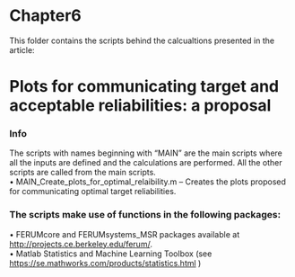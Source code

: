 # Chapter6
This folder contains the scripts behind the calcualtions presented in the article:
# Plots for communicating target and acceptable reliabilities: a proposal  
 
### Info
The scripts with names beginning with “MAIN” are the main scripts where all the inputs are defined and the calculations are performed. All the other scripts are called from the main scripts.  
•	MAIN_Create_plots_for_optimal_relaibility.m – Creates the plots proposed for communicating optimal target reliabilities.  

### The scripts make use of functions in the following packages:  
•	FERUMcore and FERUMsystems_MSR packages available at http://projects.ce.berkeley.edu/ferum/.   
•	Matlab Statistics and Machine Learning Toolbox (see https://se.mathworks.com/products/statistics.html )  
